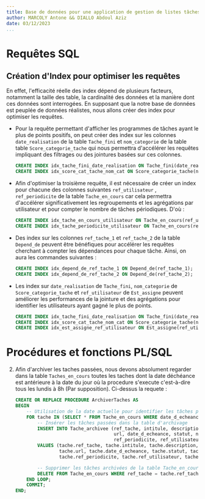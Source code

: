 ```yaml
---
title: Base de données pour une application de gestion de listes tâches (<<to-do>> list).
author: MARCOLY Antone && DIALLO Abdoul Aziz
date: 03/12/2023
...
```


# Requêtes SQL

## Création d'Index pour optimiser les requêtes

En effet, l'efficacité réelle des index dépend de plusieurs facteurs, notamment la taille des table, la cardinalité des données et la manière dont ces données sont interrogées. En supposant que la notre base de données est peuplée de données réalistes, nous allons créer des index pour optimiser les requêtes.

- Pour la requête permettant d'afficher les programmes de tâches ayant le plus de points positifs, on peut créer des index sur les colonnes `date_realisation` de la table `Tache_fini` et `nom_categorie` de la table table `Score_categorie_tache` qui nous permettra d'accélérer les requêtes impliquant des filtrages ou des jointures basées sur ces colonnes.

  ```sql
  CREATE INDEX idx_tache_fini_date_realisation ON Tache_fini(date_realisation);
  CREATE INDEX idx_score_cat_tache_nom_cat ON Score_categorie_tache(nom_categorie);
  ```

- Afin d'optimiser la troisième requête, il est nécessaire de créer un index pour chacune des colonnes suivantes `ref_utilisateur` , `ref_periodicite` de la table `Tache_en_cours` car cela permettra d'accélérer significativement les regroupements et les agrégations par utilisateur et pour compter le nombre de tâches périodiques. D'où :

  ```sql
  CREATE INDEX idx_tache_en_cours_utilisateur ON Tache_en_cours(ref_utilisateur);
  CREATE INDEX idx_tache_periodicite_utilisateur ON Tache_en_cours(ref_periodicite);
  ```

- Des index sur les colonnes `ref_tache_1` et `ref_tache_2` de la table `Depend_de` peuvent être bénéfiques pour accélérer les requêtes cherchant à compter les dépendances pour chaque tâche. Ainsi, on aura les commandes suivantes :

  ```sql
  CREATE INDEX idx_depend_de_ref_tache_1 ON Depend_de(ref_tache_1);
  CREATE INDEX idx_depend_de_ref_tache_2 ON Depend_de(ref_tache_2);
  ```

- Les index sur `date_realisation` de `Tache_fini`, `nom_categorie` de `Score_categorie_tache` et `ref_utilisateur` de `Est_assigne` peuvent améliorer les performances de la jointure et des agrégations pour identifier les utilisateurs ayant gagné le plus de points.

  ```sql
  CREATE INDEX idx_tache_fini_date_realisation ON Tache_fini(date_realisation);
  CREATE INDEX idx_score_cat_tache_nom_cat ON Score_categorie_tache(nom_categorie);
  CREATE INDEX idx_est_assigne_ref_utilisateur ON Est_assigne(ref_utilisateur);
  ```

# Procédures et fonctions PL/SQL

2. Afin d'archiver les taches passées, nous devons absolument regarder dans la table `Taches_en_cours` toutes les taches dont la date déchéance est antérieure à la date du jour où la procedure s'execute c'est-à-dire tous les lundis à 8h (Par supposition). Ci-dessus la requete :

   ```sql
   CREATE OR REPLACE PROCEDURE ArchiverTaches AS
   BEGIN
       -- Utilisation de la date actuelle pour identifier les tâches passées
       FOR tache IN (SELECT * FROM Tache_en_cours WHERE date_d_echeance < SYSDATE) LOOP
           -- Insérer les tâches passées dans la table d'archivage
           INSERT INTO Tache_archivee (ref_tache, intitule, description, priorite,
                                       url, date_d_echeance, statut, nom_categorie,
                                       ref_periodicite, ref_utilisateur, date_realisation)
           VALUES (tache.ref_tache, tache.intitule, tache.description, tache.priorite,
                   tache.url, tache.date_d_echeance, tache.statut, tache.nom_categorie,
                   tache.ref_periodicite, tache.ref_utilisateur, tache.date_realisation);

           -- Supprimer les tâches archivées de la table Tache_en_cours
           DELETE FROM Tache_en_cours WHERE ref_tache = tache.ref_tache;
       END LOOP;
       COMMIT;
   END;
   ```
